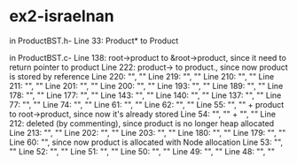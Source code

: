 # ex2-israelnan

in ProductBST.h-
Line 33: Product* to Product

in ProductBST.c-
Line 138: root->product to &root->product, since it need to return pointer to product
Line 222: product-> to product., since now product is stored by reference
Line 220: "", ""
Line 219: "", ""
Line 210: "", ""
Line 211: "", ""
Line 201: "", ""
Line 200: "", ""
Line 193: "", ""
Line 189: "", ""
Line 178: "", ""
Line 177: "", ""
Line 143: "", ""
Line 140: "", ""
Line 137: "", ""
Line 77: "", ""
Line 74: "", ""
Line 61: "", ""
Line 62: "", ""
Line 55: "", "" + product to root->product, since now it's already stored
Line 54: "", "" + "", ""
Line 212: deleted (by commenting), since product is no longer heap allocated
Line 213: "", ""
Line 202: "", ""
Line 203: "", ""
Line 180: "", ""
Line 179: "", ""
Line 60: "", since now product is allocated with Node allocation
Line 53: "", ""
Line 52: "", ""
Line 51: "", ""
Line 50: "", ""
Line 49: "", ""
Line 48: "", ""